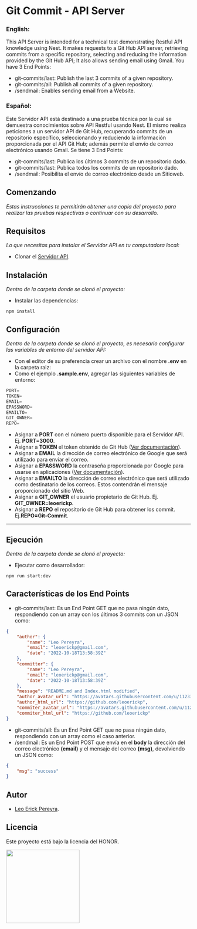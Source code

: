 # Git Commit - API Server
### English: 
This API Server is intended for a technical test demonstrating Restful API knowledge using Nest. It makes requests to a Git Hub API server, retrieving commits from a specific repository, selecting and reducing the information provided by the Git Hub API; It also allows sending email using Gmail. You have 3 End Points:
* git-commits/last: Publish the last 3 commits of a given repository.
* git-commits/all: Publish all commits of a given repository.
* /sendmail: Enables sending email from a Website.
### Español:
Este Servidor API está destinado a una prueba técnica por la cual se demuestra conocimientos sobre API Restful usando Nest. El mismo realiza peticiones a un servidor API de Git Hub, recuperando commits de un repositorio específico, seleccionando y reduciendo la información proporcionada por el API Git Hub; además permite el envío de correo electrónico usando Gmail. Se tiene 3 End Points:
* git-commits/last: Publica los últimos 3 commits de un repositorio dado.
* git-commits/last: Publica todos los commits de un repositorio dado.
* /sendmail: Posibilita el envío de correo electrónico desde un Sitioweb.
## Comenzando
_Estas instrucciones te permitirán obtener una copia del proyecto para realizar las pruebas respectivas o continuar con su desarrollo._
## Requisitos
_Lo que necesitas para instalar el Servidor API en tu computadora local:_
* Clonar el [Servidor API](https://github.com/leoerickp/Git-Commit-APIServer.git).
## Instalación
_Dentro de la carpeta donde se clonó el proyecto:_
* Instalar las dependencias:
```console
npm install
```
## Configuración
_Dentro de la carpeta donde se clonó el proyecto, es necesario configurar las variables de entorno del servidor API:_
* Con el editor de su preferencia crear un archivo con el nombre **.env** en la carpeta raiz:
* Como el ejemplo **.sample.env**, agregar las siguientes variables de entorno:
```javascript
PORT=
TOKEN=
EMAIL=
EPASSWORD=
EMAILTO=
GIT_OWNER=
REPO=
```
* Asignar a **PORT** con el número puerto disponible para el Servidor API. Ej. **PORT=3000**.
* Asignar a **TOKEN** el token obtenido de Git Hub ([Ver documentación](https://docs.github.com/es/rest)).
* Asignar a **EMAIL** la dirección de correo electrónico de Google que será utilizado para enviar el correo.
* Asignar a **EPASSWORD** la contraseña proporcionada por Google para usarse en aplicaciones ([Ver documentación](https://support.google.com/accounts/answer/185833)). 
* Asignar a **EMAILTO** la dirección de correo electrónico que será utilizado como destinatario de los correos. Estos contendrán el mensaje proporcionado del sitio Web.
* Asignar a **GIT_OWNER** el usuario propietario de Git Hub. Ej. **GIT_OWNER=leoerickp**.
* Asignar a **REPO** el repositorio de Git Hub para obtener los commit. Ej.**REPO=Git-Commit**.
---------------
## Ejecución
_Dentro de la carpeta donde se clonó el proyecto:_
* Ejecutar como desarrollador:
```console
npm run start:dev
```
## Características de los End Points
* git-commits/last: Es un End Point GET que no pasa ningún dato, respondiendo con un array con los últimos 3 commits con un JSON como:
```json
{
    "author": {
        "name": "Leo Pereyra",
        "email": "leoerickp@gmail.com",
        "date": "2022-10-18T13:58:39Z"
    },
    "committer": {
        "name": "Leo Pereyra",
        "email": "leoerickp@gmail.com",
        "date": "2022-10-18T13:58:39Z"
    },
    "message": "README.md and Index.html modified",
    "author_avatar_url": "https://avatars.githubusercontent.com/u/112339552?v=4",
    "author_html_url": "https://github.com/leoerickp",
    "commiter_avatar_url": "https://avatars.githubusercontent.com/u/112339552?v=4",
    "commiter_html_url": "https://github.com/leoerickp"
}
```
* git-commits/all: Es un End Point GET que no pasa ningún dato, respondiendo con un array como el caso anterior.
* /sendmail: Es un End Point POST que envía en el **body** la dirección del correo electrónico **(email)** y el mensaje del correo **(msg)**, devolviendo un JSON como:
```json
{
    "msg": "success"
}
```
## Autor
* [Leo Erick Pereyra](https://github.com/leoerickp).
## Licencia
Este proyecto está bajo la licencia del HONOR.


<img height="200" width="200" src="![9c0250ae61df31af88cb04ecba7e7cd1](https://user-images.githubusercontent.com/112339552/196771404-8a8c3d42-67d0-4c9d-b589-6f05dedf1235.jpg)">
</div>
